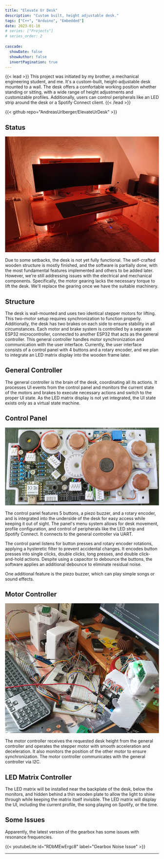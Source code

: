 ```yaml
---
title: "Elevate Ur Desk"
description: "Custom built, height adjustable desk."
tags: ["C++", "Arduino", "Embedded"]
date: 2023-01-18
# series: ["Projects"]
# series_order: 2

cascade:
  showDate: false
  showAuthor: false
  invertPagination: true
---
```


{{< lead >}}
This project was initiated by my brother, a mechanical engineering student, and me. It's a custom-built, height-adjustable desk mounted to a wall. The desk offers a comfortable working position whether standing or sitting, with a wide range of height adjustments and customizable profiles. Additionally, users can control peripherals like an LED strip around the desk or a Spotify Connect client.
{{< /lead >}}

<div class="backdrop-blur">
  {{< github repo="AndreasUrlberger/ElevateUrDesk" >}}
</div>

<!-- TODO: How to add .rounded CSS class? -->
<!-- {{< carousel images="gallery/*" interval="2500" aspectRatio="16-9" >}} -->

## Status

![View of the desk with LED strip](featured.jpg)

Due to some setbacks, the desk is not yet fully functional. The self-crafted wooden structure is mostly finished, and the software is partially done, with the most fundamental features implemented and others to be added later. However, we're still addressing issues with the electrical and mechanical components. Specifically, the motor gearing lacks the necessary torque to lift the desk. We'll replace the gearing once we have the suitable machinery.

## Structure
The desk is wall-mounted and uses two identical stepper motors for lifting. This two-motor setup requires synchronization to function properly. Additionally, the desk has two brakes on each side to ensure stability in all circumstances. Each motor and brake system is controlled by a separate ESP32 microcontroller, connected to another ESP32 that acts as the general controller. This general controller handles motor synchronization and communication with the user interface. Currently, the user interface consists of a control panel with 4 buttons and a rotary encoder, and we plan to integrate an LED matrix display into the wooden frame later.

## General Controller

The general controller is the brain of the desk, coordinating all its actions. It processes UI events from the control panel and monitors the current state of the motors and brakes to execute necessary actions and switch to the proper UI state. As the LED matrix display is not yet integrated, the UI state exists only as a virtual state machine.

## Control Panel

![Picture of control panel](desk_control_panel.jpg)

The control panel features 5 buttons, a piezo buzzer, and a rotary encoder, and is integrated into the underside of the desk for easy access while keeping it out of sight. The panel's menu system allows for desk movement, profile configuration, and control of peripherals like the LED strip and Spotify Connect. It connects to the general controller via UART.

The control panel listens for button presses and rotary encoder rotations, applying a hysteretic filter to prevent accidental changes. It encodes button presses into single clicks, double clicks, long presses, and double click-and-hold actions. Despite using a capacitor to debounce the buttons, the software applies an additional debounce to eliminate residual noise.

One additional feature is the piezo buzzer, which can play simple songs or sound effects.

## Motor Controller

![Picture of gearbox setup](desk_gearboxes.jpg)

The motor controller receives the requested desk height from the general controller and operates the stepper motor with smooth acceleration and deceleration. It also monitors the position of the other motor to ensure synchronization. The motor controller communicates with the general controller via I2C.

## LED Matrix Controller

The LED matrix will be installed near the backplate of the desk, below the monitors, and hidden behind a thin wooden plate to allow the light to shine through while keeping the matrix itself invisible. The LED matrix will display the UI, including the current profile, the song playing on Spotify, or the time.

## Some Issues

Apparently, the latest version of the gearbox has some issues with resonance frequencies.

{{< youtubeLite id="RDbMEwErgc8" label="Gearbox Noise Issue" >}}

---
